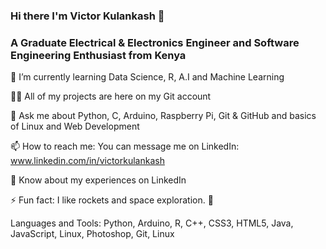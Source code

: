 ### Hi there I'm Victor Kulankash 👋


### A Graduate Electrical & Electronics Engineer and Software Engineering Enthusiast from Kenya


🌱 I’m currently learning Data Science, R, A.I and Machine Learning

👨‍💻 All of my projects are here on my Git account

💬 Ask me about Python, C, Arduino, Raspberry Pi, Git & GitHub and basics of Linux and Web Development

📫 How to reach me: You can message me on LinkedIn: www.linkedin.com/in/victorkulankash

📄 Know about my experiences on LinkedIn

⚡ Fun fact: I like rockets and space exploration. 🚀

Languages and Tools: Python, Arduino, R, C++, CSS3, HTML5, Java, JavaScript, Linux, Photoshop, Git, Linux




<!---
KulankashVictor/KulankashVictor is a ✨ special ✨ repository because its `README.md` (this file) appears on your GitHub profile.
You can click the Preview link to take a look at your changes.
--->
